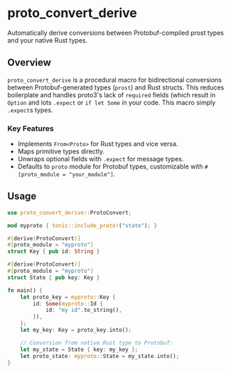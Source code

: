 # proto_convert_derive

Automatically derive conversions between Protobuf-compiled prost types and your native Rust types.

## Overview

`proto_convert_derive` is a procedural macro for bidirectional conversions between Protobuf-generated types (`prost`) and Rust structs. This reduces boilerplate and handles proto3's lack of `required` fields (which result in `Option` and lots `.expect` or `if let Some` in your code. This macro simply `.expect`s types.

### Key Features
- Implements `From<Proto>` for Rust types and vice versa.
- Maps primitive types directly.
- Unwraps optional fields with `.expect` for message types.
- Defaults to `proto` module for Protobuf types, customizable with `#[proto_module = "your_module"]`.

## Usage

```rust
use proto_convert_derive::ProtoConvert;

mod myproto { tonic::include_proto!("state"); }

#[derive(ProtoConvert)]
#[proto_module = "myproto"]
struct Key { pub id: String }

#[derive(ProtoConvert)]
#[proto_module = "myproto"]
struct State { pub key: Key }

fn main() {
    let proto_key = myproto::Key {
        id: Some(myproto::Id {
            id: "my id".to_string(),
        }),
    };
    let my_key: Key = proto_key.into();

    // Conversion from native Rust type to Protobuf:
    let my_state = State { key: my_key };
    let proto_state: myproto::State = my_state.into();
}
```
